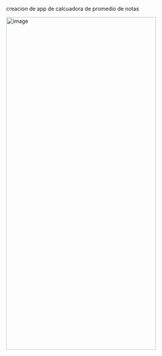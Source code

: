 creacion de app de calcuadora de promedio de notas

<img width="399" height="884" alt="image" src="https://github.com/user-attachments/assets/acaf334b-9936-4816-b384-50337bfe2341" />
